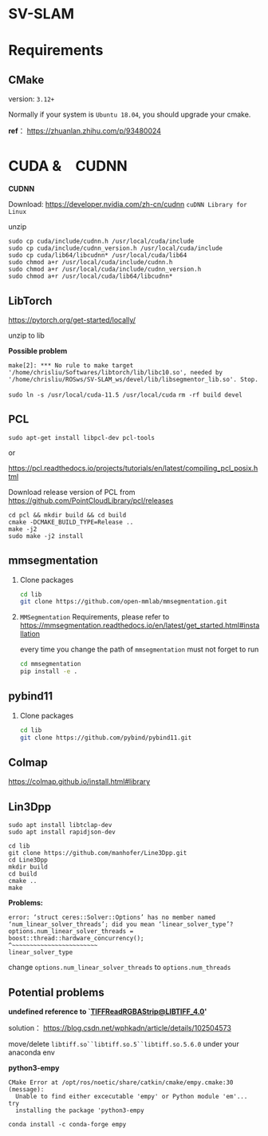 # SV-SLAM

# Requirements

## CMake

version: `3.12+`

Normally if your system is `Ubuntu 18.04`, you should upgrade your cmake.

**ref**： https://zhuanlan.zhihu.com/p/93480024


# CUDA &　CUDNN

**CUDNN**

Download: https://developer.nvidia.com/zh-cn/cudnn
`cuDNN Library for Linux`

unzip

```
sudo cp cuda/include/cudnn.h /usr/local/cuda/include
sudo cp cuda/include/cudnn_version.h /usr/local/cuda/include
sudo cp cuda/lib64/libcudnn* /usr/local/cuda/lib64
sudo chmod a+r /usr/local/cuda/include/cudnn.h 
sudo chmod a+r /usr/local/cuda/include/cudnn_version.h 
sudo chmod a+r /usr/local/cuda/lib64/libcudnn*
```

## LibTorch

https://pytorch.org/get-started/locally/

unzip to lib

**Possible problem**

```
make[2]: *** No rule to make target '/home/chrisliu/Softwares/libtorch/lib/libc10.so', needed by '/home/chrisliu/ROSws/SV-SLAM_ws/devel/lib/libsegmentor_lib.so'. Stop.
```

`sudo ln -s /usr/local/cuda-11.5 /usr/local/cuda`
`rm -rf build devel`

## PCL

`sudo apt-get install libpcl-dev pcl-tools`

or

https://pcl.readthedocs.io/projects/tutorials/en/latest/compiling_pcl_posix.html

Download release version of PCL from https://github.com/PointCloudLibrary/pcl/releases

```
cd pcl && mkdir build && cd build
cmake -DCMAKE_BUILD_TYPE=Release ..
make -j2
sudo make -j2 install
```

## mmsegmentation

1. Clone packages

   ```bash
   cd lib
   git clone https://github.com/open-mmlab/mmsegmentation.git
   ```

2. `MMSegmentation` Requirements, please refer to <https://mmsegmentation.readthedocs.io/en/latest/get_started.html#installation>

   every time you change the path of `mmsegmentation` must not forget to run

   ```bash
   cd mmsegmentation
   pip install -e .
   ```

## pybind11

1. Clone packages

   ```bash
   cd lib
   git clone https://github.com/pybind/pybind11.git
   ```

## Colmap

https://colmap.github.io/install.html#library

## Lin3Dpp

```
sudo apt install libtclap-dev
sudo apt install rapidjson-dev
```
```
cd lib
git clone https://github.com/manhofer/Line3Dpp.git
cd Line3Dpp
mkdir build
cd build
cmake ..
make
```
**Problems:**
```
error: ‘struct ceres::Solver::Options’ has no member named ‘num_linear_solver_threads’; did you mean ‘linear_solver_type’?
options.num_linear_solver_threads = boost::thread::hardware_concurrency();
^~~~~~~~~~~~~~~~~~~~~~~~~
linear_solver_type
```
change `options.num_linear_solver_threads` to `options.num_threads`
## Potential problems

**undefined reference to `TIFFReadRGBAStrip@LIBTIFF_4.0'**

solution： https://blog.csdn.net/wphkadn/article/details/102504573

move/delete `libtiff.so``libtiff.so.5``libtiff.so.5.6.0` under your anaconda env


**python3-empy**

```
CMake Error at /opt/ros/noetic/share/catkin/cmake/empy.cmake:30 (message):
  Unable to find either excecutable 'empy' or Python module 'em'...  try
  installing the package 'python3-empy
```

`conda install -c conda-forge empy`